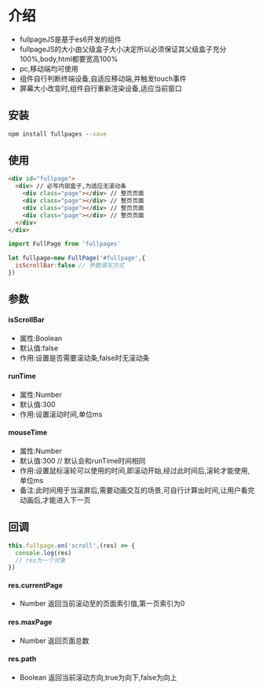 # 介绍
* fullpageJS是基于es6开发的组件
* fullpageJS的大小由父级盒子大小决定所以必须保证其父级盒子充分100%,body,html都要宽高100%
* pc,移动端均可使用
* 组件自行判断终端设备,自适应移动端,并触发touch事件
* 屏幕大小改变时,组件自行重新渲染设备,适应当前窗口
## 安装
```cmd
npm install fullpages --save
```
## 使用

```html
<div id="fullpage">
  <div> // 必写内部盒子,为适应无滚动条
    <div class="page"></div> // 整页页面
    <div class="page"></div> // 整页页面
    <div class="page"></div> // 整页页面
    <div class="page"></div> // 整页页面
  </div>
</div>
```
```javascript
import FullPage from 'fullpages'

let fullpage=new FullPage('#fullpage',{
  isScrollBar:false // 参数填写方式
})
```



## 参数

#### isScrollBar
* 属性:Boolean
* 默认值:false
* 作用:设置是否需要滚动条,false时无滚动条

#### runTime
* 属性:Number
* 默认值:300
* 作用:设置滚动时间,单位ms

#### mouseTime
* 属性:Number
* 默认值:300 // 默认会和runTime时间相同
* 作用:设置鼠标滚轮可以使用的时间,即滚动开始,经过此时间后,滚轮才能使用,单位ms
* 备注:此时间用于当滚屏后,需要动画交互的场景,可自行计算出时间,让用户看完动画后,才能进入下一页

## 回调
```javascript
this.fullpage.on('scroll',(res) => {
  console.log(res)
  // res为一个对象
})

```
#### res.currentPage
* Number 返回当前滚动至的页面索引值,第一页索引为0

#### res.maxPage
* Number 返回页面总数

#### res.path
* Boolean 返回当前滚动方向,true为向下,false为向上

